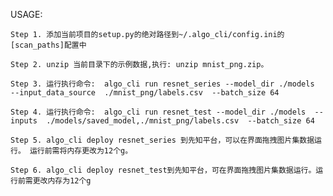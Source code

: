 USAGE:
    
    Step 1. 添加当前项目的setup.py的绝对路径到~/.algo_cli/config.ini的[scan_paths]配置中

    Step 2. unzip 当前目录下的示例数据,执行: unzip mnist_png.zip。

    Step 3. 运行执行命令:  algo_cli run resnet_series --model_dir ./models  --input_data_source  ./mnist_png/labels.csv  --batch_size 64 

    Step 4. 运行执行命令:  algo_cli run resnet_test --model_dir ./models  --inputs  ./models/saved_model,./mnist_png/labels.csv  --batch_size 64 

    Step 5. algo_cli deploy resnet_series 到先知平台，可以在界面拖拽图片集数据运行。 运行前需将内存更改为12个g。

    Step 6. algo_cli deploy resnet_test到先知平台，可在界面拖拽图片集数据运行。运行前需更改内存为12个g
    

   